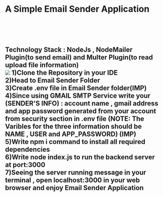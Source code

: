 <h1>A Simple Email Sender Application<h1>
<br>
<h2>Technology Stack : NodeJs ,  NodeMailer Plugin(to send email) and Multer Plugin(to read upload file information)
<br>
<img src="https://www.interviewbit.com/blog/wp-content/uploads/2022/01/Email-sender-768x501.png">
1)Clone the Repository in your IDE
<br>
2)Head to Email Sender Folder
<br>
3)Create .env file in Email Sender folder(IMP)
<br>
4)Since using GMAIL SMTP Service write your (SENDER'S INFO) : account name , gmail address and app password generated from your account from security section in .env file (NOTE: The Varibles for the three information should be NAME , USER and APP_PASSWORD) (IMP)
<br>
5)Write npm i command to install all required dependencies
<br>
6)Write node index.js to run the backend server at port:3000
<br>
7)Seeing the server running message in your terminal , open localhost:3000 in your web browser and enjoy Email Sender Application